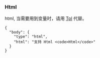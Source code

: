 ### Html

html, 当需要用到变量时，请用 [Tpl](./Tpl.md) 代替。

```schema:height="200"
{
  "body": {
    "type": "html",
    "html": "支持 Html <code>Html</code>"
  }
}
```
